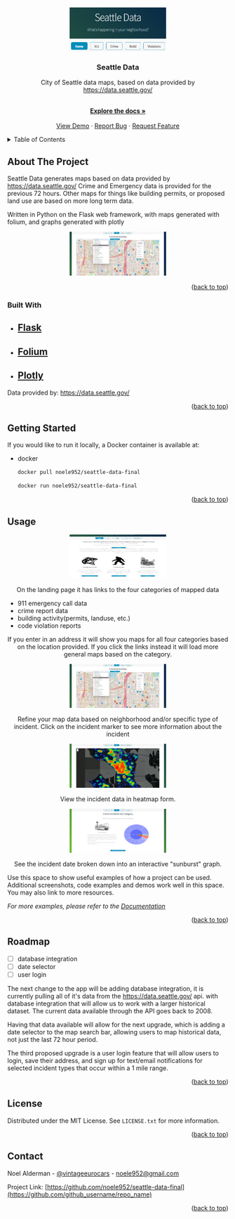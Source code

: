 <!-- Improved compatibility of back to top link: See: https://github.com/othneildrew/Best-README-Template/pull/73 -->
<a name="readme-top"></a>

<!--
*** I'm using markdown "reference style" links for readability.
*** Reference links are enclosed in brackets [ ] instead of parentheses ( ).
*** See the bottom of this document for the declaration of the reference variables
*** for contributors-url, forks-url, etc. This is an optional, concise syntax you may use.
*** https://www.markdownguide.org/basic-syntax/#reference-style-links
-->


<!-- PROJECT LOGO -->
<br />
<div align="center">
  <a href="https://github.com/github_username/repo_name">
    <img src="images/Screenshot_20221028_051816.png" alt="Logo" width="220" height="100">
  </a>

<h3 align="center">Seattle Data</h3>

  <p align="center">
    <p>City of Seattle data maps, based on data provided by <a href="https://data.seattle.gov/">https://data.seattle.gov/</a> </p>
    <br />
    <a href="https://github.com/github_username/repo_name"><strong>Explore the docs »</strong></a>
    <br />
    <br />
    <a href="https://github.com/github_username/repo_name">View Demo</a>
    ·
    <a href="https://github.com/github_username/repo_name/issues">Report Bug</a>
    ·
    <a href="https://github.com/github_username/repo_name/issues">Request Feature</a>
  </p>
</div>



<!-- TABLE OF CONTENTS -->
<details>
  <summary>Table of Contents</summary>
  <ol>
    <li>
      <a href="#about-the-project">About The Project</a>
      <ul>
        <li><a href="#built-with">Built With</a></li>
      </ul>
    </li>
    <li>
      <a href="#getting-started">Getting Started</a>
      <ul>
        <li><a href="#prerequisites">Prerequisites</a></li>
        <li><a href="#installation">Installation</a></li>
      </ul>
    </li>
    <li><a href="#usage">Usage</a></li>
    <li><a href="#roadmap">Roadmap</a></li>
    <li><a href="#license">License</a></li>
    <li><a href="#contact">Contact</a></li>
  </ol>
</details>



<!-- ABOUT THE PROJECT -->
## About The Project
Seattle Data generates maps based on data provided by https://data.seattle.gov/
Crime and Emergency data is provided for the previous 72 hours. Other maps for things like building permits, or proposed land use 
are based on more long term data.

Written in Python on the Flask web framework, with maps generated with folium, and graphs generated with plotly
<div align="center">
<img src="images/Screenshot_20221028_051136.png" alt="Logo" width="220" height="100">
</div>



<p align="right">(<a href="#readme-top">back to top</a>)</p>



### Built With

* ## <a href="https://flask.palletsprojects.com/en/2.2.x/">Flask</a>
* ## <a href="https://python-visualization.github.io/folium/">Folium</a>
* ## <a href="https://plot.ly/export/">Plotly</a>
Data provided by: https://data.seattle.gov/

<p align="right">(<a href="#readme-top">back to top</a>)</p>



<!-- GETTING STARTED -->
## Getting Started

If you would like to run it locally, a Docker container is available at:

* docker
  ```sh
  docker pull noele952/seattle-data-final
  ```
  ```sh
  docker run noele952/seattle-data-final
  ```  
   

<p align="right">(<a href="#readme-top">back to top</a>)</p>



<!-- USAGE EXAMPLES -->
## Usage
<div align="center">
<img src="images/Screenshot_20221028_051502.png" alt="Logo" width="220" height="100">
<p>On the landing page it has links to the four categories of mapped data
<ul style="text-align:left;">
<li>911 emergency call data</li>
<li>crime report data</li>
<li>building activity(permits, landuse, etc.)</li>
<li>code violation reports</li>
</ul>
<p>If you enter in an address it will show you maps for all four categories based on the location provided. If you click
the links instead it will load more general maps based on the category.</p>
<img src="images/Screenshot_20221028_051136.png" alt="Logo" width="220" height="100">
<p>Refine your map data based on neighborhood and/or specific type of incident. Click on the incident marker to see
more information about the incident</p>
<img src="images/Screenshot_20221028_050424.png" alt="Logo" width="220" height="100">
<p>View the incident data in heatmap form.</p>
<img src="images/Screenshot_20221028_051346.png" alt="Logo" width="220" height="100">
<p>See the incident date broken down into an interactive "sunburst" graph.</p>

</div>
Use this space to show useful examples of how a project can be used. Additional screenshots, code examples and demos work well in this space. You may also link to more resources.

_For more examples, please refer to the [Documentation](https://example.com)_

<p align="right">(<a href="#readme-top">back to top</a>)</p>



<!-- ROADMAP -->
## Roadmap

- [ ] database integration
- [ ] date selector
- [ ] user login

The next change to the app will be adding database integration, it is currently pulling all of it's data from the 
https://data.seattle.gov/ api. with database integration that will allow us to work with a larger historical dataset.
The current data available through the API goes back to 2008. 

Having that data available will allow for the next upgrade, which is adding a date selector to the map search bar,
allowing users to map historical data, not just the last 72 hour period.

The third proposed upgrade is a user login feature that will allow users to login, save their address, and sign up for
text/email notifications for selected incident types that occur within a 1 mile range.

<p align="right">(<a href="#readme-top">back to top</a>)</p>


<!-- LICENSE -->
## License

Distributed under the MIT License. See `LICENSE.txt` for more information.

<p align="right">(<a href="#readme-top">back to top</a>)</p>



<!-- CONTACT -->
## Contact

Noel Alderman - [@vintageeurocars](https://twitter.com/twitter_handle) - noele952@gmail.com

Project Link: [https://github.com/noele952/seattle-data-final](https://github.com/github_username/repo_name)

<p align="right">(<a href="#readme-top">back to top</a>)</p>




<!-- MARKDOWN LINKS & IMAGES -->
<!-- https://www.markdownguide.org/basic-syntax/#reference-style-links -->



